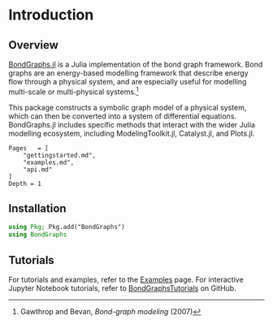 # Introduction

## Overview
[BondGraphs.jl](https://github.com/jedforrest/BondGraphs.jl) is a Julia implementation of the bond graph framework. Bond graphs are an energy-based modelling framework that describe energy flow through a physical system, and are especially useful for modelling multi-scale or multi-physical systems.[^1]

[^1]: Gawthrop and Bevan, _Bond-graph modeling_ (2007)

This package constructs a symbolic graph model of a physical system, which can then be converted into a system of differential equations. BondGraphs.jl includes specific methods that interact with the wider Julia modelling ecosystem, including ModelingToolkit.jl, Catalyst.jl, and Plots.jl.

```@contents
Pages   = [
    "gettingstarted.md",
    "examples.md",
    "api.md"
]
Depth = 1
```

## Installation
```julia
using Pkg; Pkg.add("BondGraphs")
using BondGraphs
```

## Tutorials
For tutorials and examples, refer to the [Examples](@ref) page. For interactive Jupyter Notebook tutorials, refer to [BondGraphsTutorials](https://github.com/jedforrest/BondGraphsTutorials) on GitHub.
